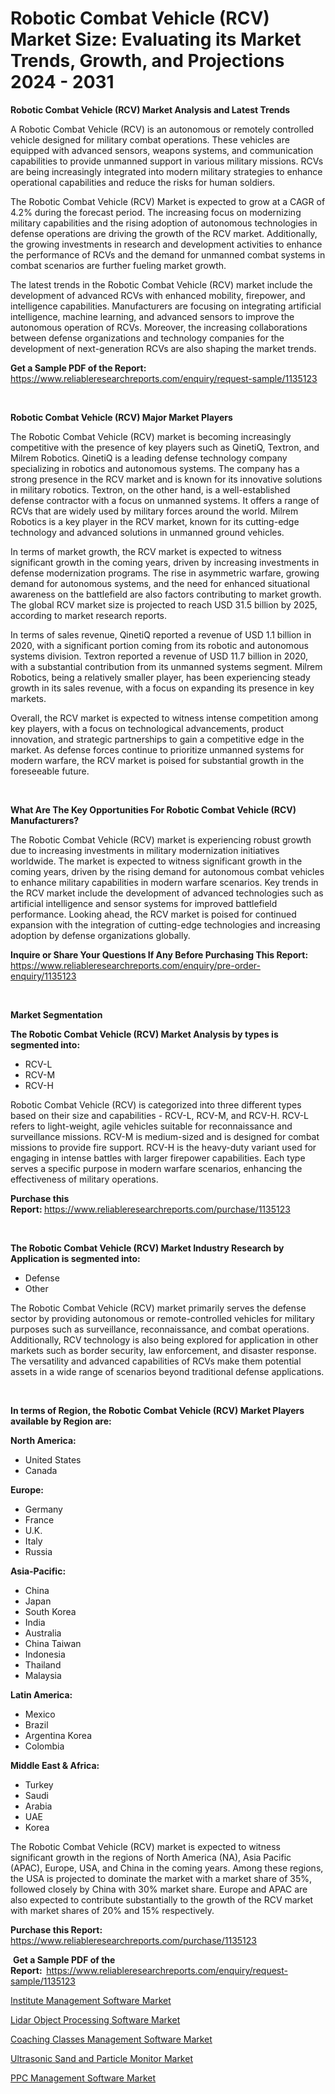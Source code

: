 <p><h1>Robotic Combat Vehicle (RCV) Market Size: Evaluating its Market Trends, Growth, and Projections 2024 - 2031</h1></p><p><strong>Robotic Combat Vehicle (RCV) Market Analysis and Latest Trends</strong></p>
<p><p>A Robotic Combat Vehicle (RCV) is an autonomous or remotely controlled vehicle designed for military combat operations. These vehicles are equipped with advanced sensors, weapons systems, and communication capabilities to provide unmanned support in various military missions. RCVs are being increasingly integrated into modern military strategies to enhance operational capabilities and reduce the risks for human soldiers.</p><p>The Robotic Combat Vehicle (RCV) Market is expected to grow at a CAGR of 4.2% during the forecast period. The increasing focus on modernizing military capabilities and the rising adoption of autonomous technologies in defense operations are driving the growth of the RCV market. Additionally, the growing investments in research and development activities to enhance the performance of RCVs and the demand for unmanned combat systems in combat scenarios are further fueling market growth.</p><p>The latest trends in the Robotic Combat Vehicle (RCV) market include the development of advanced RCVs with enhanced mobility, firepower, and intelligence capabilities. Manufacturers are focusing on integrating artificial intelligence, machine learning, and advanced sensors to improve the autonomous operation of RCVs. Moreover, the increasing collaborations between defense organizations and technology companies for the development of next-generation RCVs are also shaping the market trends.</p></p>
<p><strong>Get a Sample PDF of the Report:&nbsp;</strong> <a href="https://www.reliableresearchreports.com/enquiry/request-sample/1135123">https://www.reliableresearchreports.com/enquiry/request-sample/1135123</a></p>
<p>&nbsp;</p>
<p><strong>Robotic Combat Vehicle (RCV) Major Market Players</strong></p>
<p><p>The Robotic Combat Vehicle (RCV) market is becoming increasingly competitive with the presence of key players such as QinetiQ, Textron, and Milrem Robotics. QinetiQ is a leading defense technology company specializing in robotics and autonomous systems. The company has a strong presence in the RCV market and is known for its innovative solutions in military robotics. Textron, on the other hand, is a well-established defense contractor with a focus on unmanned systems. It offers a range of RCVs that are widely used by military forces around the world. Milrem Robotics is a key player in the RCV market, known for its cutting-edge technology and advanced solutions in unmanned ground vehicles.</p><p>In terms of market growth, the RCV market is expected to witness significant growth in the coming years, driven by increasing investments in defense modernization programs. The rise in asymmetric warfare, growing demand for autonomous systems, and the need for enhanced situational awareness on the battlefield are also factors contributing to market growth. The global RCV market size is projected to reach USD 31.5 billion by 2025, according to market research reports.</p><p>In terms of sales revenue, QinetiQ reported a revenue of USD 1.1 billion in 2020, with a significant portion coming from its robotic and autonomous systems division. Textron reported a revenue of USD 11.7 billion in 2020, with a substantial contribution from its unmanned systems segment. Milrem Robotics, being a relatively smaller player, has been experiencing steady growth in its sales revenue, with a focus on expanding its presence in key markets.</p><p>Overall, the RCV market is expected to witness intense competition among key players, with a focus on technological advancements, product innovation, and strategic partnerships to gain a competitive edge in the market. As defense forces continue to prioritize unmanned systems for modern warfare, the RCV market is poised for substantial growth in the foreseeable future.</p></p>
<p>&nbsp;</p>
<p><strong>What Are The Key Opportunities For Robotic Combat Vehicle (RCV) Manufacturers?</strong></p>
<p><p>The Robotic Combat Vehicle (RCV) market is experiencing robust growth due to increasing investments in military modernization initiatives worldwide. The market is expected to witness significant growth in the coming years, driven by the rising demand for autonomous combat vehicles to enhance military capabilities in modern warfare scenarios. Key trends in the RCV market include the development of advanced technologies such as artificial intelligence and sensor systems for improved battlefield performance. Looking ahead, the RCV market is poised for continued expansion with the integration of cutting-edge technologies and increasing adoption by defense organizations globally.</p></p>
<p><strong>Inquire or Share Your Questions If Any Before Purchasing This Report:</strong> <a href="https://www.reliableresearchreports.com/enquiry/pre-order-enquiry/1135123">https://www.reliableresearchreports.com/enquiry/pre-order-enquiry/1135123</a></p>
<p>&nbsp;</p>
<p><strong>Market Segmentation</strong></p>
<p><strong>The Robotic Combat Vehicle (RCV) Market Analysis by types is segmented into:</strong></p>
<p><ul><li>RCV-L</li><li>RCV-M</li><li>RCV-H</li></ul></p>
<p><p>Robotic Combat Vehicle (RCV) is categorized into three different types based on their size and capabilities - RCV-L, RCV-M, and RCV-H. RCV-L refers to light-weight, agile vehicles suitable for reconnaissance and surveillance missions. RCV-M is medium-sized and is designed for combat missions to provide fire support. RCV-H is the heavy-duty variant used for engaging in intense battles with larger firepower capabilities. Each type serves a specific purpose in modern warfare scenarios, enhancing the effectiveness of military operations.</p></p>
<p><strong>Purchase this Report:&nbsp;</strong><a href="https://www.reliableresearchreports.com/purchase/1135123">https://www.reliableresearchreports.com/purchase/1135123</a></p>
<p>&nbsp;</p>
<p><strong>The Robotic Combat Vehicle (RCV) Market Industry Research by Application is segmented into:</strong></p>
<p><ul><li>Defense</li><li>Other</li></ul></p>
<p><p>The Robotic Combat Vehicle (RCV) market primarily serves the defense sector by providing autonomous or remote-controlled vehicles for military purposes such as surveillance, reconnaissance, and combat operations. Additionally, RCV technology is also being explored for application in other markets such as border security, law enforcement, and disaster response. The versatility and advanced capabilities of RCVs make them potential assets in a wide range of scenarios beyond traditional defense applications.</p></p>
<p>&nbsp;</p>
<p><strong>In terms of Region, the Robotic Combat Vehicle (RCV) Market Players available by Region are:</strong></p>
<p>
    <p> <strong> North America: </strong>
        <ul>
            <li>United States</li>
            <li>Canada</li>
        </ul>
        </p> 
    <p> <strong> Europe: </strong>
        <ul>
            <li>Germany</li>
            <li>France</li>
            <li>U.K.</li>
            <li>Italy</li>
            <li>Russia</li>
        </ul>
        </p> 
    <p> <strong> Asia-Pacific: </strong>
        <ul>
            <li>China</li>
            <li>Japan</li>
            <li>South Korea</li>
            <li>India</li>
            <li>Australia</li>
            <li>China Taiwan</li>
            <li>Indonesia</li>
            <li>Thailand</li>
            <li>Malaysia</li>
        </ul>
        </p> 
    <p> <strong> Latin America: </strong>
        <ul>
            <li>Mexico</li>
            <li>Brazil</li>
            <li>Argentina Korea</li>
            <li>Colombia</li>
        </ul>
        </p> 
    <p> <strong> Middle East & Africa: </strong>
        <ul>
            <li>Turkey</li>
            <li>Saudi</li>
            <li>Arabia</li>
            <li>UAE</li>
            <li>Korea</li>
        </ul>
    </p>
    </p>
<p><p>The Robotic Combat Vehicle (RCV) market is expected to witness significant growth in the regions of North America (NA), Asia Pacific (APAC), Europe, USA, and China in the coming years. Among these regions, the USA is projected to dominate the market with a market share of 35%, followed closely by China with 30% market share. Europe and APAC are also expected to contribute substantially to the growth of the RCV market with market shares of 20% and 15% respectively.</p></p>
<p><strong>Purchase this Report: </strong><a href="https://www.reliableresearchreports.com/purchase/1135123">https://www.reliableresearchreports.com/purchase/1135123</a></p>
<p>&nbsp;<strong>Get a Sample PDF of the Report:&nbsp;&nbsp;</strong><a href="https://www.reliableresearchreports.com/enquiry/request-sample/1135123">https://www.reliableresearchreports.com/enquiry/request-sample/1135123</a></p>
<p><strong></strong></p>
<p><p><a href="https://medium.com/@mariliehowe/institute-management-software-market-exploring-market-share-market-trends-and-future-growth-1e2a4dc1f0ff">Institute Management Software Market</a></p><p><a href="https://github.com/kosella/Market-Research-Report-List-2/blob/main/lidar-object-processing-software-market.md">Lidar Object Processing Software Market</a></p><p><a href="https://medium.com/@mariliehowe/coaching-classes-management-software-market-research-report-its-history-and-forecast-2024-to-2031-573c43d32255">Coaching Classes Management Software Market</a></p><p><a href="https://github.com/nathandecarvalho/Market-Research-Report-List-2/blob/main/ultrasonic-sand-and-particle-monitor-market.md">Ultrasonic Sand and Particle Monitor Market</a></p><p><a href="https://medium.com/@leliajewess/ppc-management-software-market-insight-market-trends-growth-forecasted-from-2024-to-2031-bdaeb68322dd">PPC Management Software Market</a></p></p>